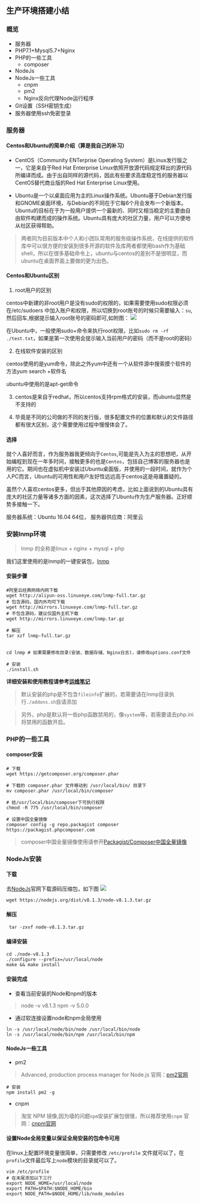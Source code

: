 ## 生产环境搭建小结

### 概览

- 服务器
- PHP7.1+Mysql5.7+Nginx
- PHP的一些工具
  - composer
- NodeJs
- NodeJs一些工具
  - cnpm
  - pm2
  - Nginx反向代理Node运行程序
- Git设置（SSH密钥生成）
- 服务器使用ssh免密登录


### 服务器

#### Centos和Ubuntu的简单介绍（算是我自己的补习）

- CentOS（Community ENTerprise Operating System）是Linux发行版之一，它是来自于Red Hat Enterprise Linux依照开放源代码规定释出的源代码所编译而成。由于出自同样的源代码，因此有些要求高度稳定性的服务器以CentOS替代商业版的Red Hat Enterprise Linux使用。

- Ubuntu是一个以桌面应用为主的Linux操作系统。Ubuntu基于Debian发行版和GNOME桌面环境，与Debian的不同在于它每6个月会发布一个新版本。Ubuntu的目标在于为一般用户提供一个最新的、同时又相当稳定的主要由自由软件构建而成的操作系统。Ubuntu具有庞大的社区力量，用户可以方便地从社区获得帮助。

> 两者同为目前版本中个人和小团队常用的服务级操作系统，在线提供的软件库中可以很方便的安装到很多开源的软件及库两者都使用bash作为基础shell，所以在很多基础命令上，ubuntu与centos的差别不是很明显，而ubuntu在桌面界面上要做的更为出色。


#### Centos和Ubuntu区别

1. root用户的区别

centos中新建的非root用户是没有sudo的权限的，如果需要使用sudo权限必须在/etc/sudoers 中加入账户和权限，所以切换到root账号的时候只需要输入：`su`,然后回车,根据提示输入root账号的密码即可,如附图：
![](https://ws1.sinaimg.cn/large/6aedb651gy1fh1ryr3dm1j20et01qt8n.jpg)

在Ubuntu中，一般使用sudo+命令来执行root权限，比如`sudo rm -rf  ./test.txt`，如果是第一次使用会提示输入当前用户的密码（而不是root的密码）

2. 在线软件安装的区别

centos使用的是yum命令，除此之外yum中还有一个从软件源中搜索摸个软件的方法yum search +软件名

ubuntu中使用的是apt-get命令

3. centos是来自于redhat，所以centos支持rpm格式的安装，而ubuntu显然是不支持的

4. 毕竟是不同的公司做的不同的发行版，很多配置文件的位置和默认的文件路径都有很大区别，这个需要使用过程中慢慢体会了。


#### 选择

就个人喜好而言，作为服务器我更倾向于`Centos`,可能是先入为主的思想吧，从开始编程到现在一年多时间，接触更多的也是`Centos`，包括自己博客的服务器也是用的它。期间也在虚拟机中安装过Ubuntu桌面版，并使用的一段时间，就作为个人PC而言，Ubuntu的可用性和用户友好性远远高于centos这是毋庸置疑的。

虽然个人喜欢centos更多，但出于其他原因的考虑，比如上面说到的Ubuntu具有庞大的社区力量等诸多方面的因素，这次选择了Ubuntu作为生产服务器。正好顺势多接触一下。

服务器系统：Ubuntu 16.04 64位，
服务器供应商：阿里云


### 安装lnmp环境


> lnmp 的全称是linux + nginx + mysql + php

我们这里使用的是lnmp的一键安装包，[lnmp](https://blog.linuxeye.cn/31.html)

#### 安装步骤

```
#阿里云经典网络内网下载
wget http://aliyun-oss.linuxeye.com/lnmp-full.tar.gz 
# 包含源码，国内外均可下载
wget http://mirrors.linuxeye.com/lnmp-full.tar.gz 
# 不包含源码，建议仅国外主机下载
wget http://mirrors.linuxeye.com/lnmp.tar.gz 

# 解压
tar xzf lnmp-full.tar.gz


cd lnmp # 如果需要修改目录(安装、数据存储、Nginx日志)，请修改options.conf文件

# 安装
./install.sh 

```

**详细安装和使用教程请参考[运维笔记](https://blog.linuxeye.cn/31.html)**

> 默认安装的php是不包含`fileinfo`扩展的，若需要请在lnmp目录执行`./addons.sh`自请添加

> 另外，php是默认将一些php函数禁用的，像`system`等，若需要请去php.ini将禁用的函数开启。


### PHP的一些工具

#### composer安装

```
# 下载
wget https://getcomposer.org/composer.phar

# 下载的 composer.phar 文件移动到 /usr/local/bin/ 目录下
mv composer.phar /usr/local/bin/composer

# 给/usr/local/bin/composer下可执行权限
chmod -R 775 /usr/local/bin/composer

# 设置中国全量镜像
composer config -g repo.packagist composer https://packagist.phpcomposer.com
```

> composer中国全量镜像使用请参开[Packagist/Composer中国全量镜像](https://pkg.phpcomposer.com/#how-to-install-composer)


### NodeJs安装

#### 下载
去[NodeJs](https://nodejs.org/en/download/current/)官网下载源码压缩包，如下图
![](https://ws1.sinaimg.cn/large/6aedb651gy1fh9uxhfeqhj20wl0gr0tp.jpg)

```
wget https://nodejs.org/dist/v8.1.3/node-v8.1.3.tar.gz
```
#### 解压

```
 tar -zxvf node-v8.1.3.tar.gz
```

#### 编译安装

```
cd ./node-v8.1.3
./configure --prefix=/usr/local/node
make && make install
```

#### 安装完成

- 查看当前安装的Node和npm的版本
> node -v 
> v8.1.3
> npm -v
> 5.0.0

- 通过软连接设置node和npm全局使用

```
ln -s /usr/local/node/bin/node /usr/local/bin/node
ln -s /usr/local/node/bin/npm /usr/local/bin/npm
```

#### NodeJs一些工具

- pm2
> Advanced, production process manager for Node.js
官网：[pm2官网](http://pm2.keymetrics.io/)
```
# 安装
npm install pm2 -g 
```

- cnpm
> 淘宝 NPM 镜像,因为墙的问题`npm`安装扩展包很慢，所以推荐使用`cnpm`
官网：[cnpm官网](https://npm.taobao.org/)


#### 设置Node全局变量以保证全局安装的包命令可用
在linux上配置环境变量很简单，只需要修改 `/etc/profile` 文件就可以了，在`profile`文件最后写上`node`模块的目录就可以了。

```
vim /etc/profile
# 在末尾添加以下三行
export NODE_HOME=/usr/local/node
export PATH=$PATH:$NODE_HOME/bin 
export NODE_PATH=$NODE_HOME/lib/node_modules
```